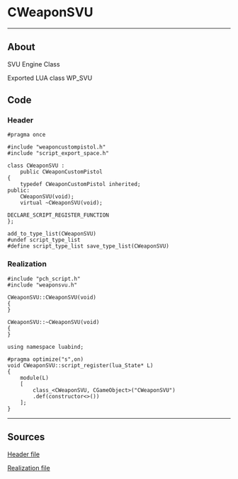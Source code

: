 # CWeaponSVU

___

## About

SVU Engine Class

Exported LUA class WP_SVU

## Code

### Header

```C++,icon=.devicon-cplusplus-plain,filepath="src/xrGame/WeaponSVU.h"
#pragma once

#include "weaponcustompistol.h"
#include "script_export_space.h"

class CWeaponSVU :
    public CWeaponCustomPistol
{
    typedef CWeaponCustomPistol inherited;
public:
    CWeaponSVU(void);
    virtual ~CWeaponSVU(void);

DECLARE_SCRIPT_REGISTER_FUNCTION
};

add_to_type_list(CWeaponSVU)
#undef script_type_list
#define script_type_list save_type_list(CWeaponSVU)
```

### Realization

```C++,icon=.devicon-cplusplus-plain,filepath="src/xrGame/WeaponSVU.cpp"
#include "pch_script.h"
#include "weaponsvu.h"

CWeaponSVU::CWeaponSVU(void)
{
}

CWeaponSVU::~CWeaponSVU(void)
{
}

using namespace luabind;

#pragma optimize("s",on)
void CWeaponSVU::script_register(lua_State* L)
{
    module(L)
    [
        class_<CWeaponSVU, CGameObject>("CWeaponSVU")
        .def(constructor<>())
    ];
}
```

___

## Sources

[Header file](https://bitbucket.org/anomalymod/xray-monolith/src/master/src/xrGame/WeaponSVU.h)

[Realization file](https://bitbucket.org/anomalymod/xray-monolith/src/master/src/xrGame/WeaponSVU.cpp)

